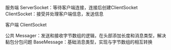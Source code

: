 服务端
ServerSocket：等待客户端连接，连接后创建ClientSocket
ClientSocket：接受并处理客户端信息，发送信息

客户端
ClientSocket

公共
Messager：发送和接收字节数组的逻辑，在头部添加长度和消息类型，解决黏包分包问题
BaseMessage：基础消息类型，实现与字节数组的相互转换